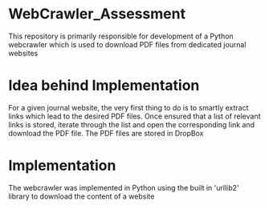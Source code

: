 # WebCrawler_Assessment
This repository is primarily responsible for development of a Python webcrawler which is used to download PDF files from dedicated journal websites

# Idea behind Implementation
For a given journal website, the very first thing to do is to smartly extract links which lead to the desired PDF files.
Once ensured that a list of relevant links is stored, iterate through the list and open the corresponding link and download the PDF file.
The PDF files are stored in DropBox

# Implementation
The webcrawler was implemented in Python using the built in 'urllib2' library to download the content of a website

